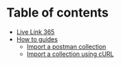 # Table of contents

* [Live Link 365](README.md)
* [How to guides](how-to-guides/README.md)
  * [Import a postman collection](how-to-guides/how-to-import-a-postman-collection.md)
  * [Import a collection using cURL](import-a-collection-using-curl.md)

